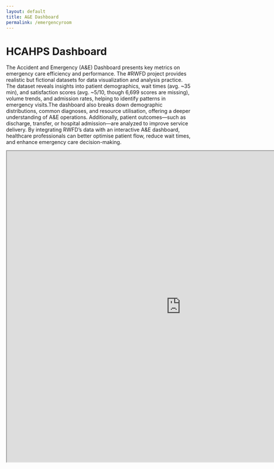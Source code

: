 ```yaml
---
layout: default
title: A&E Dashboard
permalink: /emergencyroom
---
```

<h1> HCAHPS Dashboard </h1>

<p> The Accident and Emergency (A&E) Dashboard presents key metrics on emergency care efficiency and performance.
The #RWFD project provides realistic but fictional datasets for data visualization and analysis practice. The dataset reveals insights into patient demographics, wait times (avg. ~35 min), and satisfaction scores (avg. ~5/10, though 6,699 scores are missing), volume trends, and admission rates, helping to identify patterns in emergency visits.The dashboard also breaks down demographic distributions, common diagnoses, and resource utilisation, offering a deeper understanding of A&E operations. Additionally, patient outcomes—such as discharge, transfer, or hospital admission—are analyzed to improve service delivery. By integrating RWFD’s data with an interactive A&E dashboard, healthcare professionals can better optimise patient flow, reduce wait times, and enhance emergency care decision-making. </p>

<iframe src="https://public.tableau.com/views/AccidentandEmergency6/Dashboard2new?:showVizHome=no&embed=true?:showVizHome=no&embed=true" width="950" height="850"></iframe>